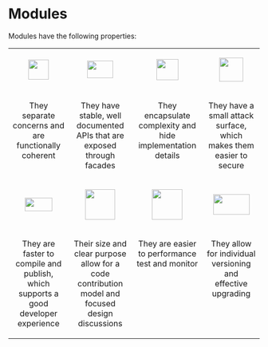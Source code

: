 # Modules

Modules have the following properties:

<table border=0 cellspacing=0 cellpadding=0>
 <tr>
  <td width=160>
    <p align=center>
        <span>
            <img width=41 height=40
            src="https://cloudblogs.microsoft.com/dynamics365/wp-content/uploads/sites/4/2019/08/image015.png">
        </span>
    </p>
  </td>
  <td width=160'>
    <p align=center>
        <span>
            <img width=52 height=35
            src="https://cloudblogs.microsoft.com/dynamics365/wp-content/uploads/sites/4/2019/08/image016.png">
        </span>
    </p>
  </td>
  <td width=160>
    <p align=center>
        <span>
            <img width=44 height=42
            src="https://cloudblogs.microsoft.com/dynamics365/wp-content/uploads/sites/4/2019/08/image017.jpg">
            </span>
        </p>
  </td>
  <td width=160>
    <p align=center>
        <span >
            <img width=48 height=48
            src="https://cloudblogs.microsoft.com/dynamics365/wp-content/uploads/sites/4/2019/08/image019.png">
        </span>
    </p>
  </td>
 </tr>
 <tr>
  <td width=160 valign=top>
    <p align=center>They separate concerns and are
    functionally coherent
    </p>
  </td>
  <td width=160 valign=top>
    <p align=center>They have stable, well documented APIs
    that are exposed through facades
    </p>
  </td>
  <td width=160 valign=top>
    <p align=center>They encapsulate complexity and hide
    implementation details
    </p>
  </td>
  <td width=160 valign=top>
    <p align=center>They have a small attack surface, which
    makes them easier to secure
    </p>
  </td>
 </tr>
 <tr>
  <td width=160>
    <p align=center>
        <span >
            <img width=55 height=27
            src="https://cloudblogs.microsoft.com/dynamics365/wp-content/uploads/sites/4/2019/08/image020.png">
        </span>
    </p>
  </td>
  <td width=160>
    <p align=center>
        <span >
            <img width=60 height=61
            src="https://cloudblogs.microsoft.com/dynamics365/wp-content/uploads/sites/4/2019/08/image021.jpg">
        </span>
    </p>
  </td>
  <td width=160>
    <p align=center>
        <span >
            <img width=61 height=61
            src="https://cloudblogs.microsoft.com/dynamics365/wp-content/uploads/sites/4/2019/08/image022.jpg">
        </span>
    </p>
  </td>
  <td width=160>
    <p align=center>
        <span >
            <img width=73 height=41
            src="https://cloudblogs.microsoft.com/dynamics365/wp-content/uploads/sites/4/2019/08/image023.png">
        </span>
    </p>
  </td>
 </tr>
 <tr>
  <td width=160 valign=top>
    <p align=center>They are faster to compile and publish,
    which supports a good developer experience</p>
  </td>
  <td width=160 valign=top>
    <p align=center>Their size and clear purpose allow for
    a code contribution model and focused design discussions</p>
  </td>
  <td width=160 valign=top>
    <p align=center>They are easier to performance test and
    monitor</p>
  </td>
    <td width=160 valign=top>
    <p align=center>They allow for individual versioning
    and effective upgrading</p>
  </td>
 </tr>
</table>